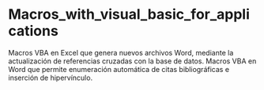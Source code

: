 # Macros_with_visual_basic_for_applications
Macros VBA en Excel que genera nuevos archivos Word, mediante la actualización de referencias cruzadas con la base de datos. Macros VBA en Word que permite enumeración automática de citas bibliográficas e inserción de hipervínculo.
